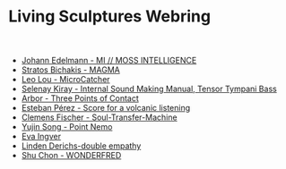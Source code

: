 Living Sculptures Webring<br/><br/>
===
- [Johann Edelmann - MI // MOSS INTELLIGENCE ](https://edelmaan.github.io/mossi/)
- [Stratos Bichakis - MAGMA](https://www.stratosbichakis.com/magma)
- [Leo Lou - MicroCatcher](https://leol0u.github.io/MicroCatcher-LL/)
- [Selenay Kiray - Internal Sound Making Manual, Tensor Tympani Bass](https://seloseloselo1.github.io/Tensor-Tympani-Bass/)
- [Arbor - Three Points of Contact](https://www.derrekchow.com/three-points-of-contact)
- [Esteban Pérez - Score for a volcanic listening](https://drive.google.com/file/d/1_TPWO7Qr_8dfDxbF1qNfYqHTZib6he-T/view?usp=drive_link)
- [Clemens Fischer - Soul-Transfer-Machine](https://miro.com/app/board/uXjVLj5giUE=/)
- [Yujin Song - Point Nemo](https://files.catbox.moe/umxsr5.pdf)
- [Eva Ingver](https://evaingver.github.io/images/)
- [Linden Derichs-double empathy](https://doubleempathy.neocities.org)
- [Shu Chon - WONDERFRED](https://5ine-w.github.io/shuhu/WF205_e.pdf)
<!-- - [text](url) -->
<!-- ^^ add/update your link here in the same form: "- [text](url)" -->
